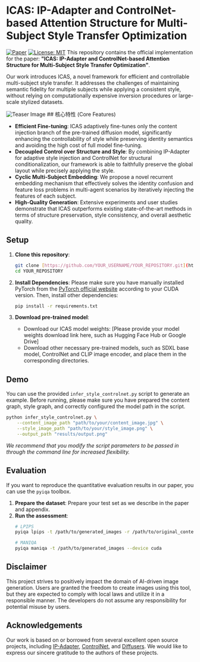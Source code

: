 # ICAS: IP-Adapter and ControlNet-based Attention Structure for Multi-Subject Style Transfer Optimization

[![Paper](https://img.shields.io/badge/Paper-IEEE%20Access-blue)](https://ieeexplore.ieee.org/document/YOUR_PAPER_ID) [![License: MIT](https://img.shields.io/badge/License-MIT-yellow.svg)](https://opensource.org/licenses/MIT) This repository contains the official implementation for the paper: **"ICAS: IP-Adapter and ControlNet-based Attention Structure for Multi-Subject Style Transfer Optimization"**.

Our work introduces ICAS, a novel framework for efficient and controllable multi-subject style transfer. It addresses the challenges of maintaining semantic fidelity for multiple subjects while applying a consistent style, without relying on computationally expensive inversion procedures or large-scale stylized datasets.

![Teaser Image](https://i.imgur.com/YOUR_TEASER_IMAGE.jpg) ## 核心特性 (Core Features)

- **Efficient Fine-tuning**: ICAS adaptively fine-tunes only the content injection branch of the pre-trained diffusion model, significantly enhancing the controllability of style while preserving identity semantics and avoiding the high cost of full model fine-tuning.
- **Decoupled Control over Structure and Style**: By combining IP-Adapter for adaptive style injection and ControlNet for structural conditionalization, our framework is able to faithfully preserve the global layout while precisely applying the style.
- **Cyclic Multi-Subject Embedding**: We propose a novel recurrent embedding mechanism that effectively solves the identity confusion and feature loss problems in multi-agent scenarios by iteratively injecting the features of each subject.
- **High-Quality Generation**: Extensive experiments and user studies demonstrate that ICAS outperforms existing state-of-the-art methods in terms of structure preservation, style consistency, and overall aesthetic quality.

## Setup

1.  **Clone this repository**:
    ```bash
    git clone [https://github.com/YOUR_USERNAME/YOUR_REPOSITORY.git](https://github.com/YOUR_USERNAME/YOUR_REPOSITORY.git)
    cd YOUR_REPOSITORY
    ```

2.  **Install Dependencies**:
    Please make sure you have manually installed PyTorch from the [PyTorch official website](https://pytorch.org/get-started/locally/) according to your CUDA version. Then, install other dependencies:
    ```bash
    pip install -r requirements.txt
    ```

3.  **Download pre-trained model**:
    * Download our ICAS model weights: [Please provide your model weights download link here, such as Hugging Face Hub or Google Drive]
    * Download other necessary pre-trained models, such as SDXL base model, ControlNet and CLIP image encoder, and place them in the corresponding directories.

## Demo

You can use the provided `infer_style_controlnet.py` script to generate an example. Before running, please make sure you have prepared the content graph, style graph, and correctly configured the model path in the script.

```bash
python infer_style_controlnet.py \
    --content_image_path "path/to/your/content_image.jpg" \
    --style_image_path "path/to/your/style_image.png" \
    --output_path "results/output.png"
```
*We recommend that you modify the script parameters to be passed in through the command line for increased flexibility.*

## Evaluation

If you want to reproduce the quantitative evaluation results in our paper, you can use the `pyiqa` toolbox.

1.  **Prepare the dataset**: Prepare your test set as we describe in the paper and appendix.
2.  **Run the assessment**:
    ```bash
    # LPIPS
    pyiqa lpips -t /path/to/generated_images -r /path/to/original_content_images --device cuda
    
    # MANIQA
    pyiqa maniqa -t /path/to/generated_images --device cuda
    ```


## Disclaimer

This project strives to positively impact the domain of AI-driven image generation. Users are granted the freedom to create images using this tool, but they are expected to comply with local laws and utilize it in a responsible manner. The developers do not assume any responsibility for potential misuse by users.

## Acknowledgements

Our work is based on or borrowed from several excellent open source projects, including [IP-Adapter](https://github.com/tencent-ailab/IP-Adapter), [ControlNet](https://github.com/lllyasviel/ControlNet), and [Diffusers](https://github.com/huggingface/diffusers). We would like to express our sincere gratitude to the authors of these projects.
